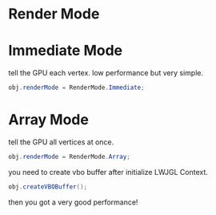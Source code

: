 # Render Mode

# Immediate Mode
tell the GPU each vertex. low performance but very simple.
```java
obj.renderMode = RenderMode.Immediate;
```
# Array Mode
tell the GPU all vertices at once.
```java
obj.renderMode = RenderMode.Array;
```
you need to create vbo buffer after initialize LWJGL Context.
```java
obj.createVBOBuffer();
```
then you got a very good performance!
